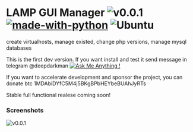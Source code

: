 # LAMP GUI Manager ![v0.0.1](https://img.shields.io/badge/version-0.0.1%20dev-blue) [![made-with-python](https://img.shields.io/badge/Made%20with-Python-1f425f.svg)](https://www.python.org/) ![Ubuntu](https://img.shields.io/badge/dev%20os-ubuntu%2018.04-orange)
create virtualhosts, manage existed, change php versions, manage mysql databases

This is the first dev version.
If you want install and test it send message in telegram @deepdarkman [![Ask Me Anything !](https://img.shields.io/badge/Ask%20me-anything-1abc9c.svg)](https://GitHub.com/Naereen/ama)


If you want to accelerate development and sponsor the project, you can donate btc 1MDAbiDYfC5M4j5BKgBPbHEYbeBUAhJyRTs

Stable full functional realese coming soon!

### Screenshots
![v0.0.1](https://i.imgur.com/reOq1uE.png)

